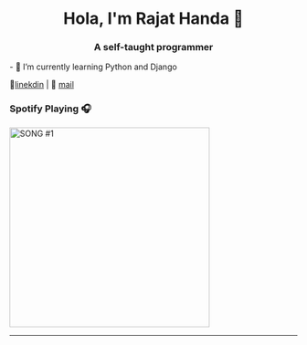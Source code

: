<h1 align="center">Hola, I'm Rajat Handa 👋</h1>
<h3 align="center">A self-taught programmer</h3>
- 🌱 I’m currently learning Python and Django



👔[linekdin](https://www.linkedin.com/in/rajat-handa-b6600a1b6/) | 📧 [mail](mailto:handarajat111@gmail.com)

### Spotify Playing 🎧

[<img src="https://now-playing-codestackr.vercel.app/api/spotify-playing" alt="SONG #1" width="350" />](https://open.spotify.com/user/31hvoq2reu6rv6qrf5ni2a2pq2hu)

---

